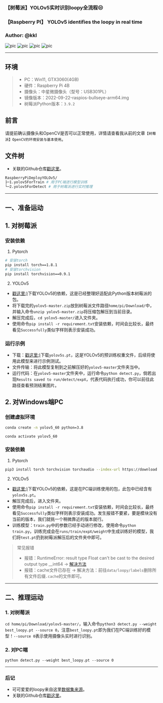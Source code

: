 ### 【树莓派】YOLOv5实时识别loopy全流程😒
### 【Raspberry PI】 YOLOv5 identifies the loopy in real time
### Author: @kkl

![pic](3.pics\result1.png)
![pic](3.pics\result2.png)
![pic](3.pics\result3.png)
![pic](3.pics\result4.png)

---

## 环境
> * PC：Win11, GTX3060(4GB)
> * 硬件：Raspberry Pi 4B
> * 摄像头：中星微摄像头（型号：USB301PL）
> * 镜像版本：2022-09-22-raspios-bullseye-arm64.img
> * 树莓派Python版本：`3.9.2`

## 前言
请提前确认摄像头和OpenCV是否可以正常使用，详情请查看我从前的文章`【树莓派】OpenCV的环境安装与基本使用`。

## 文件树
- 关联的Github仓库[戳这里](https://github.com/ZhangKeLiang0627/YOLOv5-loopy-RaspberryPi)。
```bash
RaspberryPiDeployYOLOv5/
├─1.yolov5ForTrain # 用于PC端进行模型训练
└─2.yolov5ForDetect # 用于树莓派进行实时推理
```

---

## 一、准备运动

## 1. 对树莓派

### 安装依赖
1. Pytorch
```bash
# 安装torch
pip install torch==1.8.1
# 安装torchvision
pip install torchvision==0.9.1
```

2. YOLOv5
- [戳这里:)](2.yolov5ForDetect)下载YOLOv5的依赖，这是已经整理好适配此Python版本树莓派的包。
- 将下载完的`yolov5-master.zip`放到树莓派文件路径`home/pi/Download/`中，并输入命令`unzip yolov5-master.zip`将压缩包解压到当前目录。
- 解压完成后，`cd yolov5-master/`进入文件夹。
- 使用命令`pip install -r requirement.txt`安装依赖，时间会比较长，最终看见`Successfully`类似字样则表示安装成功。

### 运行示例
- 下载：[戳这里:)](2.yolov5ForDetect)下载`yolov5s.pt`，这是YOLOv5的预训练权重文件，后续将使用此模型来进行示例测试。
- 文件传输：将此模型复制到之前解压好的`yolov5-master`文件夹当中。
- 运行代码：在`yolov5-master`文件夹中，运行命令`python detect.py`，倘若出现`Results saved to run/detect/expX`，代表代码执行成功，你可以前往此路径查看预测结果图片。

## 2. 对Windows端PC

### 创建虚拟环境
```bash
conda create -n yolov5_60 python=3.8

conda activate yolov5_60
```

### 安装依赖
1. Pytorch
```bash
pip3 install torch torchvision torchaudio --index-url https://download.pytorch.org/whl/cu118
```

2. YOLOv5
- [戳这里:)](1.yolov5ForTrain)下载YOLOv5的依赖，这是在PC端训练使用的包，此包中已经含有`yolov5s.pt`。
- 解压完成后，进入文件夹。
- 使用命令`pip install -r requirement.txt`安装依赖，时间会比较长，最终看见`Successfully`类似字样则表示安装成功。发生报错不要紧，要是模块没有当前的版本，我们就挑一个稍微靠近的版本就行。
- 训练模型：`train.py`中的参数已经手动进行修改，使用命令`python train.py`，训练完成会在`runs/train/expX/weight`中生成训练好的模型，我们将`test.pt`扔到树莓派解压后的文件夹中即可。

> 常见报错
> - 报错：RuntimeError: result type Float can't be cast to the desired output type __int64 -> [解决方法](https://blog.csdn.net/qq_43573527/article/details/132963466?ops_request_misc=%257B%2522request%255Fid%2522%253A%2522171870434616800215045407%2522%252C%2522scm%2522%253A%252220140713.130102334..%2522%257D&request_id=171870434616800215045407&biz_id=0&utm_medium=distribute.pc_search_result.none-task-blog-2~all~sobaiduend~default-1-132963466-null-null.142)
> - 报错：cache文件已存在 -> 解决方法：前往`data/loopy/labels`删除所有文件后缀`.cache`的文件即可。
> 

---

## 二、推理运动

### 1. 对树莓派
`cd home/pi/Download/yolov5-master/`，输入命令`python3 detect.py --weight best_loopy.pt --source 0`，注意`best_loopy.pt`即为我们在PC端训练好的模型！`--source 0`表示使用摄像头实时进行识别。

### 2. 对PC端
`python detect.py --weight best_loopy.pt --source 0`

---

### 后记
- 可可爱爱的loopy来自这里[数据集来源](https://github.com/ZhangKeLiang0627/YOLOv8-loopy)。
- 关联的Github仓库[戳这里](https://github.com/ZhangKeLiang0627/YOLOv5-loopy-RaspberryPi)。